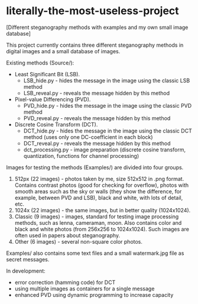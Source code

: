 # literally-the-most-useless-project
[Different steganography methods with examples and my own small image database]

This project currently contains three different steganography methods in digital images and a small database of images.



Existing methods (Source/):
- Least Significant Bit      (LSB).
  - LSB_hide.py - hides the message in the image using the classic LSB method
  - LSB_reveal.py - reveals the message hidden by this method
- Pixel-value Differencing   (PVD).
  - PVD_hide.py - hides the message in the image using the classic PVD method
  - PVD_reveal.py - reveals the message hidden by this method
- Discrete Cosine Transform  (DCT).
  - DCT_hide.py - hides the message in the image using the classic DCT method (uses only one DC-coefficient in each block)
  - DCT_reveal.py - reveals the message hidden by this method
  - dct_processing.py - image preparation (discrete cosine transform, quantization, functions for channel processing)



Images for testing the methods (Examples/) are divided into four groups. 
1. 512px (22 images) - photos taken by me, size 512x512 in .png format.
Contains contrast photos (good for checking for overflow), photos with smooth areas such as the sky or walls 
(they show the difference, for example, between PVD and LSB), black and white, with lots of detail, etc.
2. 1024x (22 images) - the same images, but in better quality (1024x1024).
3. Classic (9 images) - images, standard for testing image processing methods, such as lenna, cameraman, moon.
Also contains color and black and white photos (from 256x256 to 1024x1024). 
Such images are often used in papers about steganography.
4. Other (6 images) - several non-square color photos.

Examples/ also contains some text files and a small watermark.jpg file as secret messages.



In development:
- error correction (hamming code) for DCT
- using multiple images as containers for a single message
- enhanced PVD using dynamic programming to increase capacity
